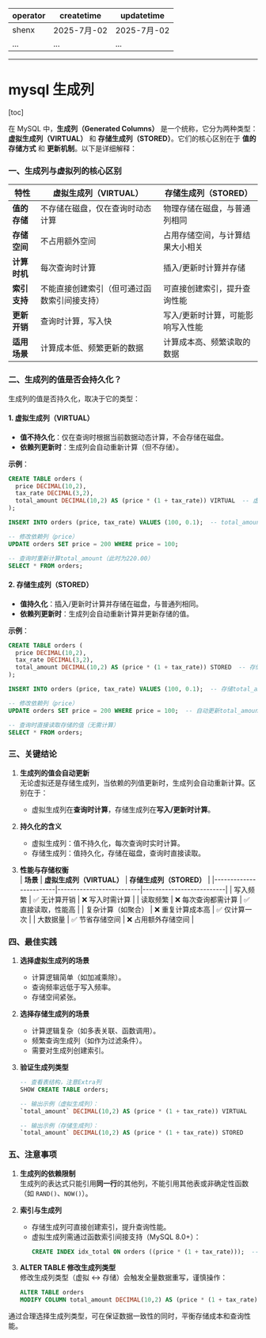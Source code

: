 | operator | createtime | updatetime |
| ---- | ---- | ---- |
| shenx | 2025-7月-02 | 2025-7月-02  |
| ... | ... | ... |
---
# mysql 生成列

[toc]

在 MySQL 中，**生成列（Generated Columns）** 是一个统称，它分为两种类型：**虚拟生成列（VIRTUAL）** 和 **存储生成列（STORED）**。它们的核心区别在于 **值的存储方式** 和 **更新机制**。以下是详细解释：


### **一、生成列与虚拟列的核心区别**
| **特性**               | **虚拟生成列（VIRTUAL）**                | **存储生成列（STORED）**                 |
|------------------------|------------------------------------------|------------------------------------------|
| **值的存储**           | 不存储在磁盘，仅在查询时动态计算         | 物理存储在磁盘，与普通列相同             |
| **存储空间**           | 不占用额外空间                           | 占用存储空间，与计算结果大小相关         |
| **计算时机**           | 每次查询时计算                           | 插入/更新时计算并存储                   |
| **索引支持**           | 不能直接创建索引（但可通过函数索引间接支持） | 可直接创建索引，提升查询性能             |
| **更新开销**           | 查询时计算，写入快                       | 写入/更新时计算，可能影响写入性能       |
| **适用场景**           | 计算成本低、频繁更新的数据               | 计算成本高、频繁读取的数据               |


### **二、生成列的值是否会持久化？**
生成列的值是否持久化，取决于它的类型：

#### 1. **虚拟生成列（VIRTUAL）**
- **值不持久化**：仅在查询时根据当前数据动态计算，不会存储在磁盘。
- **依赖列更新时**：生成列会自动重新计算（但不存储）。

**示例**：
```sql
CREATE TABLE orders (
  price DECIMAL(10,2),
  tax_rate DECIMAL(3,2),
  total_amount DECIMAL(10,2) AS (price * (1 + tax_rate)) VIRTUAL  -- 虚拟生成列
);

INSERT INTO orders (price, tax_rate) VALUES (100, 0.1);  -- total_amount = 110.00

-- 修改依赖列（price）
UPDATE orders SET price = 200 WHERE price = 100;

-- 查询时重新计算total_amount（此时为220.00）
SELECT * FROM orders;
```

#### 2. **存储生成列（STORED）**
- **值持久化**：插入/更新时计算并存储在磁盘，与普通列相同。
- **依赖列更新时**：生成列会自动重新计算并更新存储的值。

**示例**：
```sql
CREATE TABLE orders (
  price DECIMAL(10,2),
  tax_rate DECIMAL(3,2),
  total_amount DECIMAL(10,2) AS (price * (1 + tax_rate)) STORED  -- 存储生成列
);

INSERT INTO orders (price, tax_rate) VALUES (100, 0.1);  -- 存储total_amount = 110.00

-- 修改依赖列（price）
UPDATE orders SET price = 200 WHERE price = 100;  -- 自动更新total_amount为220.00

-- 查询时直接读取存储的值（无需计算）
SELECT * FROM orders;
```


### **三、关键结论**
1. **生成列的值会自动更新**  
   无论虚拟还是存储生成列，当依赖的列值更新时，生成列会自动重新计算。区别在于：
   - 虚拟生成列在**查询时计算**，存储生成列在**写入/更新时计算**。

2. **持久化的含义**  
   - 虚拟生成列：值不持久化，每次查询时实时计算。
   - 存储生成列：值持久化，存储在磁盘，查询时直接读取。

3. **性能与存储权衡**  
   | **场景**               | **虚拟生成列（VIRTUAL）** | **存储生成列（STORED）** |
   |------------------------|--------------------------|--------------------------|
   | 写入频繁               | ✅ 无计算开销             | ❌ 写入时需计算          |
   | 读取频繁               | ❌ 每次查询都需计算       | ✅ 直接读取，性能高      |
   | 复杂计算（如聚合）     | ❌ 重复计算成本高         | ✅ 仅计算一次            |
   | 大数据量               | ✅ 节省存储空间           | ❌ 占用额外存储空间      |


### **四、最佳实践**
1. **选择虚拟生成列的场景**  
   - 计算逻辑简单（如加减乘除）。
   - 查询频率远低于写入频率。
   - 存储空间紧张。

2. **选择存储生成列的场景**  
   - 计算逻辑复杂（如多表关联、函数调用）。
   - 频繁查询生成列（如作为过滤条件）。
   - 需要对生成列创建索引。

3. **验证生成列类型**  
   ```sql
   -- 查看表结构，注意Extra列
   SHOW CREATE TABLE orders;
   
   -- 输出示例（虚拟生成列）：
   `total_amount` DECIMAL(10,2) AS (price * (1 + tax_rate)) VIRTUAL
   
   -- 输出示例（存储生成列）：
   `total_amount` DECIMAL(10,2) AS (price * (1 + tax_rate)) STORED
   ```


### **五、注意事项**
1. **生成列的依赖限制**  
   生成列的表达式只能引用**同一行**的其他列，不能引用其他表或非确定性函数（如 `RAND()`、`NOW()`）。

2. **索引与生成列**  
   - 存储生成列可直接创建索引，提升查询性能。
   - 虚拟生成列需通过函数索引间接支持（MySQL 8.0+）：
     ```sql
     CREATE INDEX idx_total ON orders ((price * (1 + tax_rate)));  -- 函数索引
     ```

3. **ALTER TABLE 修改生成列类型**  
   修改生成列类型（虚拟 ↔ 存储）会触发全量数据重写，谨慎操作：
   ```sql
   ALTER TABLE orders 
   MODIFY COLUMN total_amount DECIMAL(10,2) AS (price * (1 + tax_rate)) STORED;
   ```

通过合理选择生成列类型，可在保证数据一致性的同时，平衡存储成本和查询性能。